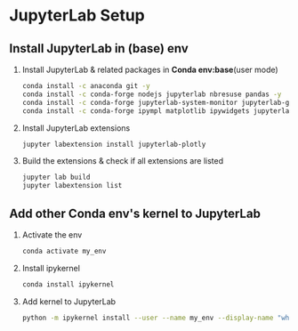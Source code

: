 # JupyterLab Setup

## Install JupyterLab in (base) env

1. Install JupyterLab & related packages in **Conda env:base**(user mode)

   ```bash
   conda install -c anaconda git -y
   conda install -c conda-forge nodejs jupyterlab nbresuse pandas -y
   conda install -c conda-forge jupyterlab-system-monitor jupyterlab-git plotly -y
   conda install -c conda-forge ipympl matplotlib ipywidgets jupyterlab_widgets -y
   ```

2. Install JupyterLab extensions

   ```bash
   jupyter labextension install jupyterlab-plotly
   ```

3. Build the extensions & check if all extensions are listed

   ```bash
   jupyter lab build
   jupyter labextension list
   ```

## Add other Conda env's kernel to JupyterLab

1. Activate the env

   ```bash
   conda activate my_env
   ```

2. Install ipykernel

   ```bash
   conda install ipykernel
   ```

3. Add kernel to JupyterLab

   ```bash
   python -m ipykernel install --user --name my_env --display-name "whatever"
   ```
